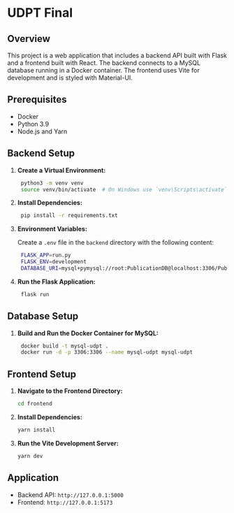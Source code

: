 # UDPT Final

## Overview

This project is a web application that includes a backend API built with Flask and a frontend built with React. The backend connects to a MySQL database running in a Docker container. The frontend uses Vite for development and is styled with Material-UI.

## Prerequisites

- Docker
- Python 3.9
- Node.js and Yarn

## Backend Setup

1. **Create a Virtual Environment:**

   ```sh
    python3 -m venv venv
    source venv/bin/activate  # On Windows use `venv\Scripts\activate`
   ```

2. **Install Dependencies:**

   ```sh
    pip install -r requirements.txt
   ```

3. **Environment Variables:**

   Create a `.env` file in the `backend` directory with the following content:

   ```sh
    FLASK_APP=run.py
    FLASK_ENV=development
    DATABASE_URI=mysql+pymysql://root:PublicationDB@localhost:3306/PublicationDB
   ```

4. **Run the Flask Application:**

   ```sh
    flask run
   ```

## Database Setup

1. **Build and Run the Docker Container for MySQL:**

   ```sh
    docker build -t mysql-udpt .
    docker run -d -p 3306:3306 --name mysql-udpt mysql-udpt
   ```

## Frontend Setup

1. **Navigate to the Frontend Directory:**

   ```sh
   cd frontend
   ```

2. **Install Dependencies:**

   ```sh
   yarn install
   ```

3. **Run the Vite Development Server:**

   ```sh
   yarn dev
   ```

## Application

- Backend API: `http://127.0.0.1:5000`
- Frontend: `http://127.0.0.1:5173`
